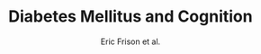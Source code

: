 ---
cat: gaia
subcat: architecture
bestof: false
author: Eric Frison et al.
title: Diabetes Mellitus and Cognition
journal: Neurology
year: 2021
type: article
url: https -//www.neurology.org/doi/full/10.1212/WNL.0000000000012440
doi: 10.1212/WNL.0000000000012440
---